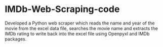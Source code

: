 # IMDb-Web-Scraping-code
Developed a Python web scraper which reads the name and year of the movie from the excel data file, searches the movie name and extracts the IMDb rating to write back into the excel file using Openpyxl and IMDb packages.
